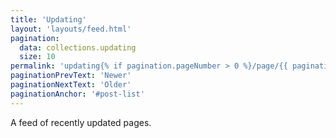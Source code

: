 ```yaml
---
title: 'Updating'
layout: 'layouts/feed.html'
pagination:
  data: collections.updating
  size: 10
permalink: 'updating{% if pagination.pageNumber > 0 %}/page/{{ pagination.pageNumber }}{% endif %}/index.html'
paginationPrevText: 'Newer'
paginationNextText: 'Older'
paginationAnchor: '#post-list'
---
```


A feed of recently updated pages.
